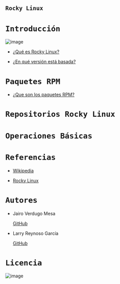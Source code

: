 ## `Rocky Linux` 

# `Introducción`

![image](https://user-images.githubusercontent.com/114906861/214279955-1ac2c065-8d2e-4b8b-91c9-944ad300af3d.png)

- [¿Qué es Rocky Linux?](linux/linux.md)

- [¿En qué versión está basada?](version/version.md)

# `Paquetes RPM` 

- [¿Que son los paquetes RPM?](rpm/rpm.md)


# `Repositorios Rocky Linux`


# `Operaciones Básicas`

# `Referencias`

- [Wikipedia](https://es.wikipedia.org/wiki/Rocky_Linux)

- [Rocky Linux](https://rockylinux.org)


# `Autores`

- Jairo Verdugo Mesa

     [GitHub](https://github.com/Jairoverdugo98)

- Larry Reynoso García

     [GitHub](https://github.com/LarryWestbrook)

# `Licencia`

![image](https://user-images.githubusercontent.com/114906861/214280755-73c45fbd-cb4a-4492-b969-807a3cc50bd1.PNG)

